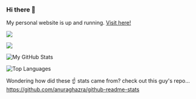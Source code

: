 ### Hi there 👋
<!--
**MastProTech/MastProTech** is a ✨ _special_ ✨ repository because its `README.md` (this file) appears on your GitHub profile.

Here are some ideas to get you started:

- 🔭 I’m currently working on <a src="https://github.com/MastProTech/Image-Processing">Image Processing</a> and <a src="https://github.com/MastProTech/PredictiveParsing_Iterative">Predictive Parsing</a>
- 🌱 I’m currently learning Python
- 👯 I’m looking to collaborate on ...
- 🤔 I’m looking for help with ...
- 💬 Ask me about ...
- 📫 How to reach me: ...
- 😄 Pronouns: ...
- ⚡ Fun fact: ...

-->
<!-- I’m currently working on **[Flask App](https://github.com/MastProTech/FlaskApp) (Private Repository)** -->

My personal website is up and running. [Visit here!](https://mastprotech.github.io/MastProTech)

![](https://hit.yhype.me/github/profile?user_id=62762740)

![](https://komarev.com/ghpvc/?username=MastProTech&style=flat-square&color=brightgreen)

![My GitHub Stats](https://github-readme-stats.vercel.app/api?username=MastProTech&count_private=true&theme=dark&show_icons=true)

![Top Languages](https://github-readme-stats.vercel.app/api/top-langs/?username=MastProTech&layout=compact&theme=dark)

Wondering how did these ☝ stats came from? check out this guy's repo... https://github.com/anuraghazra/github-readme-stats
